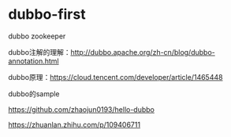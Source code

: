 # dubbo-first
dubbo zookeeper



dubbo注解的理解：http://dubbo.apache.org/zh-cn/blog/dubbo-annotation.html

dubbo原理：https://cloud.tencent.com/developer/article/1465448

dubbo的sample

https://github.com/zhaojun0193/hello-dubbo

https://zhuanlan.zhihu.com/p/109406711
